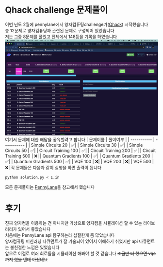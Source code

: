 # Qhack challenge 문제풀이 
이번 년도 2월에 pennylane에서 양자컴퓨팅challenge가([Qhack](https://github.com/XanaduAI/QHack)) 시작했습니다 \
총 12문제로 양자컴퓨팅과 관련된 문제로 구성되어 있었습니다 \
저는 그중 8문제를 풀었고 전체에서 148등을 기록을 하였습니다
![socreboard](./images/scoreboard.png)
여기서 문제에 대한 해답을 공유할려고 합니다
| 문제이름      | 풀이여부       |
| ----------- | ----------- |
| Simple Circuits 20 | :white_check_mark:|
| Simple Circuits 30 | :white_check_mark:|
| Simple Circuits 50 | :white_check_mark:|
| Circuit Training 100 | :white_check_mark:|
| Circuit Training 200 | :white_check_mark:|
| Circuit Training 500 | :x:|
| Quantum Gradients 100 | :white_check_mark:|
| Quantum Gradients 200 | :white_check_mark:|
| Quantum Gradients 500 | :white_check_mark:|
| VQE 100 | :x:|
| VQE 200 | :x:|
| VQE 500 | :x:|
각 문제들은 다음과 같이 실행을 하면 출력이 됩니다 
~~~shell
python solution.py < 1.in
~~~
모든 문제풀이는 [PennyLane](https://pennylane.ai/)을 참고해서 했습니다 
# 후기
진짜 양자컴을 이용하는 건 아니지만 가상으로 양자컴을 시뮬레이션 할 수 있는 라이브러리가 있어서 좋았습니다 \
처음에는 PennyLane api 탐구하는라 삽질한게 좀 많았습니다 \
양자컴퓨팅 머신러닝 다큐먼트가 잘 기술되어 있어서 이해하기 쉬었지만 api 다큐먼트는 불친절한 느낌은 있었습니다 \
앞으로 이걸로 여러 회로들을 시뮬레이션 해봐야 할 것 같습니다 
~~조금만 더 했으면 vqe까지 했을 텐데 아쉽네요~~

